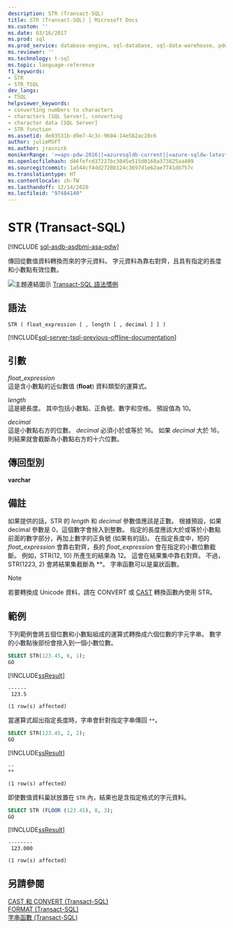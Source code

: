 ```yaml
---
description: STR (Transact-SQL)
title: STR (Transact-SQL) | Microsoft Docs
ms.custom: ''
ms.date: 03/16/2017
ms.prod: sql
ms.prod_service: database-engine, sql-database, sql-data-warehouse, pdw
ms.reviewer: ''
ms.technology: t-sql
ms.topic: language-reference
f1_keywords:
- STR
- STR_TSQL
dev_langs:
- TSQL
helpviewer_keywords:
- converting numbers to characters
- characters [SQL Server], converting
- character data [SQL Server]
- STR function
ms.assetid: de03531b-d9e7-4c3c-9604-14e582ac20c6
author: julieMSFT
ms.author: jrasnick
monikerRange: '>=aps-pdw-2016||=azuresqldb-current||=azure-sqldw-latest||>=sql-server-2016||>=sql-server-linux-2017||=azuresqldb-mi-current'
ms.openlocfilehash: d46fefcd37227bc3045e515d0160a373825aa409
ms.sourcegitcommit: 1a544cf4dd2720b124c3697d1e62ae7741db757c
ms.translationtype: HT
ms.contentlocale: zh-TW
ms.lasthandoff: 12/14/2020
ms.locfileid: "97484140"
---
```

# <a name="str-transact-sql"></a>STR (Transact-SQL)
[!INCLUDE [sql-asdb-asdbmi-asa-pdw](../../includes/applies-to-version/sql-asdb-asdbmi-asa-pdw.md)]

  傳回從數值資料轉換而來的字元資料。 字元資料為靠右對齊，且具有指定的長度和小數點有效位數。 
  
 ![主題連結圖示](../../database-engine/configure-windows/media/topic-link.gif "主題連結圖示") [Transact-SQL 語法慣例](../../t-sql/language-elements/transact-sql-syntax-conventions-transact-sql.md)  
  
## <a name="syntax"></a>語法  
  
```syntaxsql
STR ( float_expression [ , length [ , decimal ] ] )  
```  
  
[!INCLUDE[sql-server-tsql-previous-offline-documentation](../../includes/sql-server-tsql-previous-offline-documentation.md)]

## <a name="arguments"></a>引數
 *float_expression*  
 這是含小數點的近似數值 (**float**) 資料類型的運算式。  
  
 *length*  
 這是總長度。 其中包括小數點、正負號、數字和空格。 預設值為 10。  
  
 *decimal*  
 這是小數點右方的位數。 *decimal* 必須小於或等於 16。 如果 *decimal* 大於 16，則結果就會截斷為小數點右方的十六位數。  
  
## <a name="return-types"></a>傳回型別  
 **varchar**  
  
## <a name="remarks"></a>備註  
 如果提供的話，STR 的 *length* 和 *decimal* 參數值應該是正數。 根據預設，如果 decimal 參數是 0，這個數字會捨入到整數。 指定的長度應該大於或等於小數點前面的數字部分，再加上數字的正負號 (如果有的話)。 在指定長度中，短的 *float_expression* 會靠右對齊，長的 *float_expression* 會在指定的小數位數截斷。 例如，STR(12, 10) 所產生的結果為 12。 這會在結果集中靠右對齊。 不過，STR(1223, 2) 會將結果集截斷為 \*\*。 字串函數可以是巢狀函數。  
  
> [!NOTE]  
>  若要轉換成 Unicode 資料，請在 CONVERT 或 [CAST](../../t-sql/functions/cast-and-convert-transact-sql.md) 轉換函數內使用 STR。  
  
## <a name="examples"></a>範例  
 下列範例會將五個位數和小數點組成的運算式轉換成六個位數的字元字串。 數字的小數點後部份會捨入到一個小數位數。  
  
```sql
SELECT STR(123.45, 6, 1);  
GO  
```  
  
 [!INCLUDE[ssResult](../../includes/ssresult-md.md)]  
  
```  
------  
 123.5  
  
(1 row(s) affected)  
```  
  
 當運算式超出指定長度時，字串會針對指定字串傳回 `**`。  
  
```sql
SELECT STR(123.45, 2, 2);  
GO  
```  
  
 [!INCLUDE[ssResult](../../includes/ssresult-md.md)]  
  
```  
--  
**  
  
(1 row(s) affected)  
```  
  
 即使數值資料巢狀放置在 `STR` 內，結果也是含指定格式的字元資料。  
  
```sql
SELECT STR (FLOOR (123.45), 8, 3);
GO  
```  
  
 [!INCLUDE[ssResult](../../includes/ssresult-md.md)]  
  
```  
--------  
 123.000  
  
(1 row(s) affected)  
```  
  
## <a name="see-also"></a>另請參閱  
 [CAST 和 CONVERT &#40;Transact-SQL&#41;](../../t-sql/functions/cast-and-convert-transact-sql.md)  
 [FORMAT &#40;Transact-SQL&#41;](../../t-sql/functions/format-transact-sql.md)  
 [字串函數 &#40;Transact-SQL&#41;](../../t-sql/functions/string-functions-transact-sql.md)  
  
  

